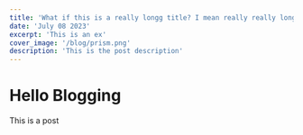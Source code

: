 ```yaml
---
title: 'What if this is a really longg title? I mean really really longg title? i guess it is long enough now.'
date: 'July 08 2023'
excerpt: 'This is an ex'
cover_image: '/blog/prism.png'
description: 'This is the post description'
---
```


<h1>Hello Blogging</h1>
<p>This is a post</p>

